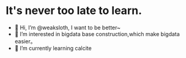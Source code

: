 # It's never too late to learn.

- 👋 Hi, I’m @weaksloth, I want to be better~
- 👀 I’m interested in bigdata base construction,which make bigdata easier。
- 🌱 I’m currently learning calcite

<!---
sloths98/sloths98 is a ✨ special ✨ repository because its `README.md` (this file) appears on your GitHub profile.
You can click the Preview link to take a look at your changes.
--->
